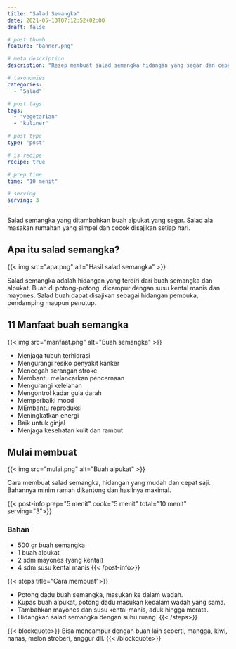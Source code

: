 ```yaml
---
title: "Salad Semangka"
date: 2021-05-13T07:12:52+02:00
draft: false

# post thumb
feature: "banner.png"

# meta description
description: "Resep membuat salad semangka hidangan yang segar dan cepat saji. Bahannya minim tapi hasilnya maximal dan ramah di kantong."

# taxonomies
categories:
  - "Salad"

# post tags
tags:
  - "vegetarian"
  - "kuliner"

# post type
type: "post"

# is recipe
recipe: true

# prep time
time: "10 menit"

# serving
serving: 3
---
```

Salad semangka yang ditambahkan buah alpukat yang segar. Salad ala masakan rumahan yang simpel dan cocok disajikan setiap hari.

## Apa itu salad semangka?

{{< img src="apa.png" alt="Hasil salad semangka" >}}

Salad semangka adalah hidangan yang terdiri dari buah semangka dan alpukat. Buah di potong-potong, dicampur dengan susu kental manis dan mayones. Salad buah dapat disajikan sebagai hidangan pembuka, pendamping maupun penutup.

## 11 Manfaat buah semangka

{{< img src="manfaat.png" alt="Buah semangka" >}}

-   Menjaga tubuh terhidrasi
-   Mengurangi resiko penyakit kanker
-   Mencegah serangan stroke
-   Membantu melancarkan pencernaan
-   Mengurangi kelelahan
-   Mengontrol kadar gula darah
-   Memperbaiki mood
-   MEmbantu reproduksi
-   Meningkatkan energi
-   Baik untuk ginjal
-   Menjaga kesehatan kulit dan rambut

## Mulai membuat

{{< img src="mulai.png" alt="Buah alpukat" >}}

Cara membuat salad semangka, hidangan yang mudah dan cepat saji. Bahannya minim ramah dikantong dan hasilnya maximal.

{{< post-info prep="5 menit" cook="5 menit" total="10 menit" serving="3">}}

### Bahan

-   500 gr buah semangka
-   1 buah alpukat
-   2 sdm mayones (yang kental)
-   4 sdm susu kental manis
{{< /post-info>}}

{{< steps title="Cara membuat">}}
-   Potong dadu buah semangka, masukan ke dalam wadah.
-   Kupas buah alpukat, potong dadu masukan kedalam wadah yang sama.
-   Tambahkan mayones dan susu kental manis, aduk hingga merata.
-   Hidangkan salad semangka dengan suhu ruang.
{{< /steps>}}

{{< blockquote>}}
Bisa mencampur dengan buah lain seperti, mangga, kiwi, nanas, melon stroberi, anggur dll.
{{< /blockquote>}}

